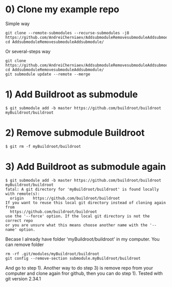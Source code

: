 # 0) Clone my example repo
Simple way
```
git clone --remote-submodules --recurse-submodules -j8 https://github.com/AndreiCherniaev/AddsubmoduleRemovesubmoduleAddsubmodule.git
cd AddsubmoduleRemovesubmoduleAddsubmodule/
```
Or several-steps way
```
git clone  https://github.com/AndreiCherniaev/AddsubmoduleRemovesubmoduleAddsubmodule.git
cd AddsubmoduleRemovesubmoduleAddsubmodule/
git submodule update --remote --merge
```

# 1) Add Buildroot as submodule
```
$ git submodule add -b master https://github.com/buildroot/buildroot myBuildroot/buildroot
```

# 2) Remove submodule Buildroot
```
$ git rm -f myBuildroot/buildroot
```
# 3) Add Buildroot as submodule again
```
$ git submodule add -b master https://github.com/buildroot/buildroot myBuildroot/buildroot
fatal: A git directory for 'myBuildroot/buildroot' is found locally with remote(s):
  origin	https://github.com/buildroot/buildroot
If you want to reuse this local git directory instead of cloning again from
  https://github.com/buildroot/buildroot
use the '--force' option. If the local git directory is not the correct repo
or you are unsure what this means choose another name with the '--name' option.
```
Becase I already have folder 'myBuildroot/buildroot' in my computer. You can remove folder
```
rm -rf .git/modules/myBuildroot/buildroot
git config --remove-section submodule.myBuildroot/buildroot
```
And go to step 1). Another way to do step 3) is remove repo from your computer and clone again fror github, then you can do step 1). Tested with git version 2.34.1
